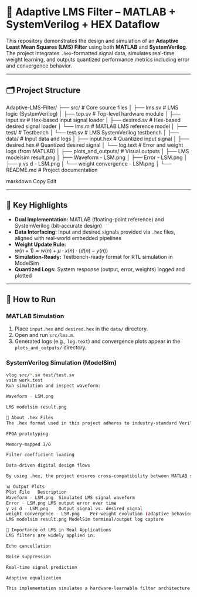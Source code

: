 # 🎯 Adaptive LMS Filter – MATLAB + SystemVerilog + HEX Dataflow

This repository demonstrates the design and simulation of an **Adaptive Least Mean Squares (LMS) Filter** using both **MATLAB** and **SystemVerilog**. The project integrates `.hex`-formatted signal data, simulates real-time weight learning, and outputs quantized performance metrics including error and convergence behavior.

---

## 🗂️ Project Structure

Adaptive-LMS-Filter/
├── src/ # Core source files
│ ├── lms.sv # LMS logic (SystemVerilog)
│ ├── top.sv # Top-level hardware module
│ ├── input.sv # Hex-based input signal loader
│ ├── desired.sv # Hex-based desired signal loader
│ └── lms.m # MATLAB LMS reference model
│
├── test/ # Testbench
│ └── test.sv # LMS SystemVerilog testbench
│
├── data/ # Input data and logs
│ ├── input.hex # Quantized input signal
│ ├── desired.hex # Quantized desired signal
│ └── log.text # Error and weight logs (from MATLAB)
│
├── plots_and_outputs/ # Visual outputs
│ ├── LMS modelsim result.png
│ ├── Waveform - LSM.png
│ ├── Error - LSM.png
│ ├── y vs d - LSM.png
│ └── weight convergence - LSM.png
│
└── README.md # Project documentation

markdown
Copy
Edit

---

## 📌 Key Highlights

- **Dual Implementation:** MATLAB (floating-point reference) and SystemVerilog (bit-accurate design)
- **Data Interfacing:** Input and desired signals provided via `.hex` files, aligned with real-world embedded pipelines
- **Weight Update Rule:**  
  $w(n+1) = w(n) + \mu \cdot x(n) \cdot (d(n) - y(n))$
- **Simulation-Ready:** Testbench-ready format for RTL simulation in ModelSim
- **Quantized Logs:** System response (output, error, weights) logged and plotted

---

## 🔧 How to Run

### MATLAB Simulation

1. Place `input.hex` and `desired.hex` in the `data/` directory.
2. Open and run `src/lms.m`.
3. Generated logs (e.g., `log.text`) and convergence plots appear in the `plots_and_outputs/` directory.

### SystemVerilog Simulation (ModelSim)

```bash
vlog src/*.sv test/test.sv
vsim work.test
Run simulation and inspect waveform:

Waveform - LSM.png

LMS modelsim result.png

📁 About .hex Files
The .hex format used in this project adheres to industry-standard Verilog Memory Initialization. It allows simulation tools to preload memory or ROMs with realistic test vectors, and is essential in:

FPGA prototyping

Memory-mapped I/O

Filter coefficient loading

Data-driven digital design flows

By using .hex, the project ensures cross-compatibility between MATLAB simulations and Verilog hardware implementation.

📊 Output Plots
Plot File	Description
Waveform - LSM.png	Simulated LMS signal waveform
Error - LSM.png	LMS output error over time
y vs d - LSM.png	Output signal vs. desired signal
weight convergence - LSM.png	Per-weight evolution (adaptive behavior)
LMS modelsim result.png	ModelSim terminal/output log capture

🧠 Importance of LMS in Real Applications
LMS filters are widely applied in:

Echo cancellation

Noise suppression

Real-time signal prediction

Adaptive equalization

This implementation simulates a hardware-learnable filter architecture that adapts based on incoming data patterns, with potential for low-power FPGA deployment.

